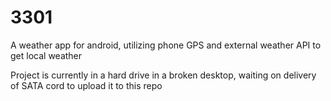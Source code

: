 # 3301
A weather app for android, utilizing phone GPS and external weather API to get local weather


Project is currently in a hard drive in a broken desktop, waiting on delivery of SATA cord to upload it to this repo

